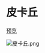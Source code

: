 # 皮卡丘
[预览](https://xiaolinzi7118.github.io/pikachu/dist/index)

![皮卡丘.png](https://i.loli.net/2021/04/21/jN5dC92W3HoGfKT.png)
